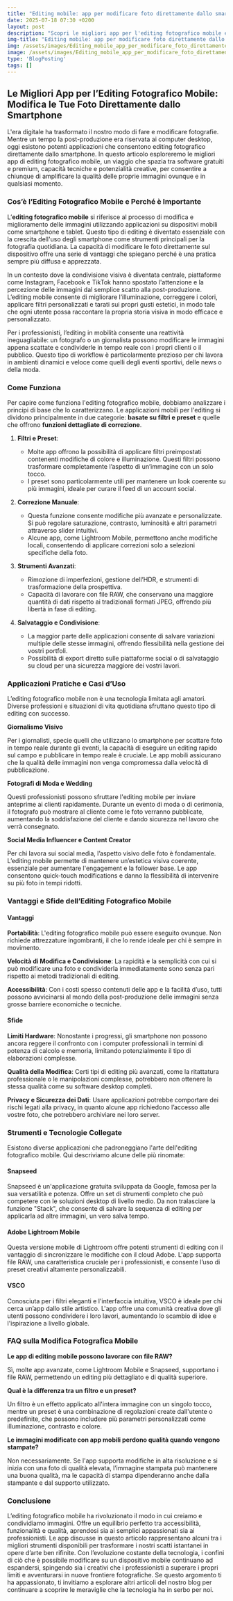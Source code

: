 ```yaml
---
title: "Editing mobile: app per modificare foto direttamente dallo smartphone"
date: 2025-07-18 07:30 +0200
layout: post
description: "Scopri le migliori app per l'editing fotografico mobile e dai nuove sfumature alle tue immagini con filtri e preset di Snapseed e Lightroom Mobile."
img-title: "Editing mobile: app per modificare foto direttamente dallo smartphone"
img: /assets/images/Editing_mobile_app_per_modificare_foto_direttamente_dallo_smartphone.jpg
image: /assets/images/Editing_mobile_app_per_modificare_foto_direttamente_dallo_smartphone.jpg
type: 'BlogPosting'
tags: []
---
```


## Le Migliori App per l’Editing Fotografico Mobile: Modifica le Tue Foto Direttamente dallo Smartphone

L'era digitale ha trasformato il nostro modo di fare e modificare fotografie. Mentre un tempo la post-produzione era riservata ai computer desktop, oggi esistono potenti applicazioni che consentono editing fotografico direttamente dallo smartphone. In questo articolo esploreremo le migliori app di editing fotografico mobile, un viaggio che spazia tra software gratuiti e premium, capacità tecniche e potenzialità creative, per consentire a chiunque di amplificare la qualità delle proprie immagini ovunque e in qualsiasi momento.

### Cos’è l’Editing Fotografico Mobile e Perché è Importante

L’**editing fotografico mobile** si riferisce al processo di modifica e miglioramento delle immagini utilizzando applicazioni su dispositivi mobili come smartphone e tablet. Questo tipo di editing è diventato essenziale con la crescita dell'uso degli smartphone come strumenti principali per la fotografia quotidiana. La capacità di modificare le foto direttamente sul dispositivo offre una serie di vantaggi che spiegano perché è una pratica sempre più diffusa e apprezzata.

In un contesto dove la condivisione visiva è diventata centrale, piattaforme come Instagram, Facebook e TikTok hanno spostato l'attenzione e la percezione delle immagini dal semplice scatto alla post-produzione. L’editing mobile consente di migliorare l’illuminazione, correggere i colori, applicare filtri personalizzati e tarati sui propri gusti estetici, in modo tale che ogni utente possa raccontare la propria storia visiva in modo efficace e personalizzato.

Per i professionisti, l’editing in mobilità consente una reattività ineguagliabile: un fotografo o un giornalista possono modificare le immagini appena scattate e condividerle in tempo reale con i propri clienti o il pubblico. Questo tipo di workflow è particolarmente prezioso per chi lavora in ambienti dinamici e veloce come quelli degli eventi sportivi, delle news o della moda.

### Come Funziona

Per capire come funziona l'editing fotografico mobile, dobbiamo analizzare i principi di base che lo caratterizzano. Le applicazioni mobili per l'editing si dividono principalmente in due categorie: **basate su filtri e preset** e quelle che offrono **funzioni dettagliate di correzione**.

1. **Filtri e Preset**: 
   - Molte app offrono la possibilità di applicare filtri preimpostati contenenti modifiche di colore e illuminazione. Questi filtri possono trasformare completamente l’aspetto di un’immagine con un solo tocco.
   - I preset sono particolarmente utili per mantenere un look coerente su più immagini, ideale per curare il feed di un account social.

2. **Correzione Manuale**:
   - Questa funzione consente modifiche più avanzate e personalizzate. Si può regolare saturazione, contrasto, luminosità e altri parametri attraverso slider intuitivi.
   - Alcune app, come Lightroom Mobile, permettono anche modifiche locali, consentendo di applicare correzioni solo a selezioni specifiche della foto.

3. **Strumenti Avanzati**:
   - Rimozione di imperfezioni, gestione dell’HDR, e strumenti di trasformazione della prospettiva.
   - Capacità di lavorare con file RAW, che conservano una maggiore quantità di dati rispetto ai tradizionali formati JPEG, offrendo più libertà in fase di editing.

4. **Salvataggio e Condivisione**:
   - La maggior parte delle applicazioni consente di salvare variazioni multiple delle stesse immagini, offrendo flessibilità nella gestione dei vostri portfoli.
   - Possibilità di export diretto sulle piattaforme social o di salvataggio su cloud per una sicurezza maggiore dei vostri lavori.

### Applicazioni Pratiche e Casi d’Uso

L’editing fotografico mobile non è una tecnologia limitata agli amatori. Diverse professioni e situazioni di vita quotidiana sfruttano questo tipo di editing con successo.

**Giornalismo Visivo**

Per i giornalisti, specie quelli che utilizzano lo smartphone per scattare foto in tempo reale durante gli eventi, la capacità di eseguire un editing rapido sul campo e pubblicare in tempo reale è cruciale. Le app mobili assicurano che la qualità delle immagini non venga compromessa dalla velocità di pubblicazione.

**Fotografi di Moda e Wedding**

Questi professionisti possono sfruttare l'editing mobile per inviare anteprime ai clienti rapidamente. Durante un evento di moda o di cerimonia, il fotografo può mostrare al cliente come le foto verranno pubblicate, aumentando la soddisfazione del cliente e dando sicurezza nel lavoro che verrà consegnato.

**Social Media Influencer e Content Creator**

Per chi lavora sui social media, l’aspetto visivo delle foto è fondamentale. L’editing mobile permette di mantenere un’estetica visiva coerente, essenziale per aumentare l'engagement e la follower base. Le app consentono quick-touch modifications e danno la flessibilità di intervenire su più foto in tempi ridotti.

### Vantaggi e Sfide dell’Editing Fotografico Mobile

#### Vantaggi

**Portabilità**: L'editing fotografico mobile può essere eseguito ovunque. Non richiede attrezzature ingombranti, il che lo rende ideale per chi è sempre in movimento.

**Velocità di Modifica e Condivisione**: La rapidità e la semplicità con cui si può modificare una foto e condividerla immediatamente sono senza pari rispetto ai metodi tradizionali di editing.

**Accessibilità**: Con i costi spesso contenuti delle app e la facilità d’uso, tutti possono avvicinarsi al mondo della post-produzione delle immagini senza grosse barriere economiche o tecniche.

#### Sfide

**Limiti Hardware**: Nonostante i progressi, gli smartphone non possono ancora reggere il confronto con i computer professionali in termini di potenza di calcolo e memoria, limitando potenzialmente il tipo di elaborazioni complesse.

**Qualità della Modifica**: Certi tipi di editing più avanzati, come la ritattatura professionale o le manipolazioni complesse, potrebbero non ottenere la stessa qualità come su software desktop completi.

**Privacy e Sicurezza dei Dati**: Usare applicazioni potrebbe comportare dei rischi legati alla privacy, in quanto alcune app richiedono l’accesso alle vostre foto, che potrebbero archiviare nei loro server.

### Strumenti e Tecnologie Collegate

Esistono diverse applicazioni che padroneggiano l'arte dell'editing fotografico mobile. Qui descriviamo alcune delle più rinomate:

#### Snapseed

Snapseed è un'applicazione gratuita sviluppata da Google, famosa per la sua versatilità e potenza. Offre un set di strumenti completo che può competere con le soluzioni desktop di livello medio. Da non tralasciare la funzione "Stack", che consente di salvare la sequenza di editing per applicarla ad altre immagini, un vero salva tempo.

#### Adobe Lightroom Mobile

Questa versione mobile di Lightroom offre potenti strumenti di editing con il vantaggio di sincronizzare le modifiche con il cloud Adobe. L'app supporta file RAW, una caratteristica cruciale per i professionisti, e consente l’uso di preset creativi altamente personalizzabili.

#### VSCO

Conosciuta per i filtri eleganti e l'interfaccia intuitiva, VSCO è ideale per chi cerca un’app dallo stile artistico. L'app offre una comunità creativa dove gli utenti possono condividere i loro lavori, aumentando lo scambio di idee e l'ispirazione a livello globale.

### FAQ sulla Modifica Fotografica Mobile

**Le app di editing mobile possono lavorare con file RAW?**

Sì, molte app avanzate, come Lightroom Mobile e Snapseed, supportano i file RAW, permettendo un editing più dettagliato e di qualità superiore.

**Qual è la differenza tra un filtro e un preset?**

Un filtro è un effetto applicato all'intera immagine con un singolo tocco, mentre un preset è una combinazione di regolazioni create dall'utente o predefinite, che possono includere più parametri personalizzati come illuminazione, contrasto e colore.

**Le immagini modificate con app mobili perdono qualità quando vengono stampate?**

Non necessariamente. Se l'app supporta modifiche in alta risoluzione e si inizia con una foto di qualità elevata, l’immagine stampata può mantenere una buona qualità, ma le capacità di stampa dipenderanno anche dalla stampante e dal supporto utilizzato.

### Conclusione

L’editing fotografico mobile ha rivoluzionato il modo in cui creiamo e condividiamo immagini. Offre un equilibrio perfetto tra accessibilità, funzionalità e qualità, aprendosi sia ai semplici appassionati sia ai professionisti. Le app discusse in questo articolo rappresentano alcuni tra i migliori strumenti disponibili per trasformare i nostri scatti istantanei in opere d’arte ben rifinite. Con l’evoluzione costante della tecnologia, i confini di ciò che è possibile modificare su un dispositivo mobile continuano ad espandersi, spingendo sia i creativi che i professionisti a superare i propri limiti e avventurarsi in nuove frontiere fotografiche. Se questo argomento ti ha appassionato, ti invitiamo a esplorare altri articoli del nostro blog per continuare a scoprire le meraviglie che la tecnologia ha in serbo per noi.